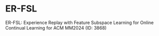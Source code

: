 # ER-FSL
ER-FSL: Experience Replay with Feature Subspace Learning for Online Continual Learning
for ACM MM2024 (ID: 3868)
